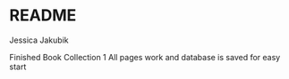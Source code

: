 # README

Jessica Jakubik

Finished Book Collection 1
All pages work and database is saved for easy start
